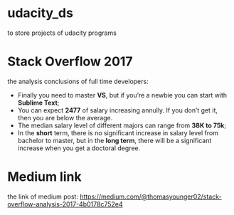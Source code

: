 # udacity_ds
to store projects of udacity programs

# Stack Overflow 2017
the analysis conclusions of full time developers:
- Finally you need to master **VS**, but if you’re a newbie you can start with **Sublime Text**;
- You can expect **2477** of salary increasing annully. If you don’t get it, then you are below the average.
- The median salary level of different majors can range from **38K to 75k**;
- In the **short** term, there is no significant increase in salary level from bachelor to master, but in the **long term**, there will be a significant increase when you get a doctoral degree.

# Medium link
the link of medium post:
https://medium.com/@thomasyounger02/stack-overflow-analysis-2017-4b0178c752e4
